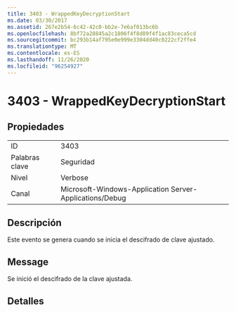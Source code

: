 ```yaml
---
title: 3403 - WrappedKeyDecryptionStart
ms.date: 03/30/2017
ms.assetid: 267e2b54-6c42-42c0-bb2e-7e6af013bc6b
ms.openlocfilehash: 8bf72a28845a2c1806f4f8d89f4f1ac83ceca5cd
ms.sourcegitcommit: bc293b14af795e0e999e3304dd40c0222cf2ffe4
ms.translationtype: MT
ms.contentlocale: es-ES
ms.lasthandoff: 11/26/2020
ms.locfileid: "96254927"
---
```

# <a name="3403---wrappedkeydecryptionstart"></a>3403 - WrappedKeyDecryptionStart

## <a name="properties"></a>Propiedades  
  
|||  
|-|-|  
|ID|3403|  
|Palabras clave|Seguridad|  
|Nivel|Verbose|  
|Canal|Microsoft-Windows-Application Server-Applications/Debug|  
  
## <a name="description"></a>Descripción  

 Este evento se genera cuando se inicia el descifrado de clave ajustado.  
  
## <a name="message"></a>Message  

 Se inició el descifrado de la clave ajustada.  
  
## <a name="details"></a>Detalles
